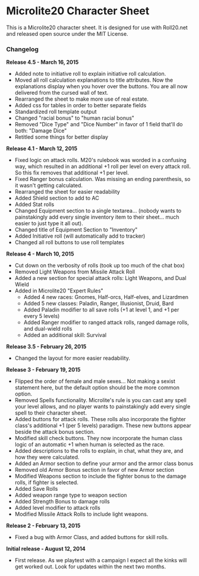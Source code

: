 # Microlite20 Character Sheet

This is a Microlite20 character sheet.  It is designed for
use with Roll20.net and released open source under the MIT License.

### Changelog ###

**Release 4.5 - March 16, 2015**
- Added note to initiative roll to explain initiative roll calculation.
- Moved all roll calculation explanations to title attributes.  Now the explanations display when you hover over the buttons.  You are all now delivered from the cursed wall of text.
- Rearranged the sheet to make more use of real estate.  
- Added css for tables in order to better separate fields
- Standardized roll template output
- Changed "racial bonus" to "human racial bonus"
- Removed "Dice Type" and "Dice Number" in favor of 1 field that'll do both: "Damage Dice"
- Retitled some things for better display

**Release 4.1 - March 12, 2015**
- Fixed logic on attack rolls.  M20's rulebook was worded in a confusing way, which resulted in an additional +1 roll per level on every attack roll.  So this fix removes that additional +1 per level.
- Fixed Ranger bonus calculation.  Was missing an ending parenthesis, so it wasn't getting calculated.
- Rearranged the sheet for easier readability
- Added Shield section to add to AC
- Added Stat rolls
- Changed Equipment section to a single textarea... (nobody wants to painstakingly add every single inventory item to their sheet... much easier to just type it all out).
- Changed title of Equipment Section to "Inventory"
- Added Initiative roll (will automatically add to tracker)
- Changed all roll buttons to use roll templates

**Release 4 - March 10, 2015**
- Cut down on the verbosity of rolls (took up too much of the chat box)
- Removed Light Weapons from Missile Attack Roll
- Added a new section for special attack rolls: Light Weapons, and Dual Wield
- Added in Microlite20 "Expert Rules"
  - Added 4 new races: Gnomes, Half-orcs, Half-elves, and Lizardmen
  - Added 5 new classes: Paladin, Ranger, Illusionist, Druid, Bard
  - Added Paladin modifier to all save rolls (+1 at level 1, and +1 per every 5 levels)
  - Added Ranger modifier to ranged attack rolls, ranged damage rolls, and dual-wield rolls
  - Added an additional skill: Survival


**Release 3.5 - February 26, 2015**
- Changed the layout for more easier readability.

**Release 3 - February 19, 2015**

- Flipped the order of female and male sexes... Not making a sexist
statement here, but the default option should be the more common option.
- Removed Spells functionality.  Microlite's rule is you can cast any
spell your level allows, and no player wants to painstakingly add every
single spell to their character sheet.  
- Added buttons for attack rolls.  These rolls also incorporate the
fighter class's additional +1 (per 5 levels) paradigm.  These new
buttons appear beside the attack bonus section.
- Modified skill check buttons.  They now incorporate the human class
logic of an automatic +1 when human is selected as the race.
- Added descriptions to the rolls to explain, in chat, what they are, and
how they were calculated.
- Added an Armor section to define your armor and the armor class bonus
- Removed old Armor Bonus section in favor of new Armor section
- Modified Weapons section to include the fighter bonus to the damage
rolls, if fighter is selected.
- Added Save Rolls
- Added weapon range type to weapon section
- Added Strength Bonus to damage rolls
- Added level modifier to attack rolls
- Modified Missile Attack Rolls to include light weapons.


**Release 2 - February 13, 2015**
- Fixed a bug with Armor Class, and added buttons for skill rolls.

**Initial release - August 12, 2014**
- First release.  As we playtest with a campaign I expect all the kinks will get
worked out. Look for updates within the next two months.